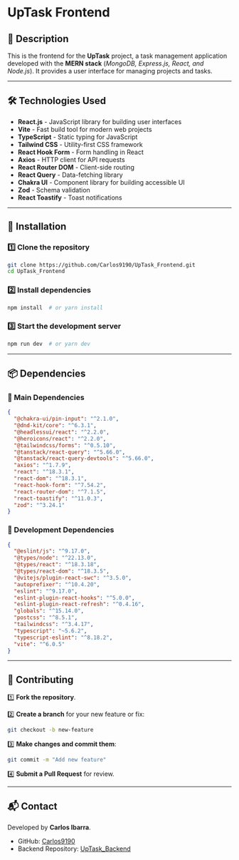 # UpTask Frontend

## 📌 Description
This is the frontend for the **UpTask** project, a task management application developed with the **MERN stack** (*MongoDB, Express.js, React, and Node.js*). It provides a user interface for managing projects and tasks.

---

## 🛠 Technologies Used

- **React.js** - JavaScript library for building user interfaces
- **Vite** - Fast build tool for modern web projects
- **TypeScript** - Static typing for JavaScript
- **Tailwind CSS** - Utility-first CSS framework
- **React Hook Form** - Form handling in React
- **Axios** - HTTP client for API requests
- **React Router DOM** - Client-side routing
- **React Query** - Data-fetching library
- **Chakra UI** - Component library for building accessible UI
- **Zod** - Schema validation
- **React Toastify** - Toast notifications

---

## 🚀 Installation

### 1️⃣ Clone the repository
```bash
git clone https://github.com/Carlos9190/UpTask_Frontend.git
cd UpTask_Frontend
```

### 2️⃣ Install dependencies
```bash
npm install  # or yarn install
```

### 3️⃣ Start the development server
```bash
npm run dev  # or yarn dev
```

---

## 📦 Dependencies

### 📌 Main Dependencies
```json
{
  "@chakra-ui/pin-input": "^2.1.0",
  "@dnd-kit/core": "^6.3.1",
  "@headlessui/react": "^2.2.0",
  "@heroicons/react": "^2.2.0",
  "@tailwindcss/forms": "^0.5.10",
  "@tanstack/react-query": "^5.66.0",
  "@tanstack/react-query-devtools": "^5.66.0",
  "axios": "^1.7.9",
  "react": "^18.3.1",
  "react-dom": "^18.3.1",
  "react-hook-form": "^7.54.2",
  "react-router-dom": "^7.1.5",
  "react-toastify": "^11.0.3",
  "zod": "^3.24.1"
}
```

### 🔧 Development Dependencies
```json
{
  "@eslint/js": "^9.17.0",
  "@types/node": "^22.13.0",
  "@types/react": "^18.3.18",
  "@types/react-dom": "^18.3.5",
  "@vitejs/plugin-react-swc": "^3.5.0",
  "autoprefixer": "^10.4.20",
  "eslint": "^9.17.0",
  "eslint-plugin-react-hooks": "^5.0.0",
  "eslint-plugin-react-refresh": "^0.4.16",
  "globals": "^15.14.0",
  "postcss": "^8.5.1",
  "tailwindcss": "^3.4.17",
  "typescript": "~5.6.2",
  "typescript-eslint": "^8.18.2",
  "vite": "^6.0.5"
}
```

---

## 🤝 Contributing

1️⃣ **Fork the repository**.

2️⃣ **Create a branch** for your new feature or fix:
   ```bash
   git checkout -b new-feature
   ```
3️⃣ **Make changes and commit them**:
   ```bash
   git commit -m "Add new feature"
   ```
4️⃣ **Submit a Pull Request** for review.

---

## 📬 Contact

Developed by **Carlos Ibarra**.

- GitHub: [Carlos9190](https://github.com/Carlos9190)
- Backend Repository: [UpTask_Backend](https://github.com/Carlos9190/UpTask_Backend)
